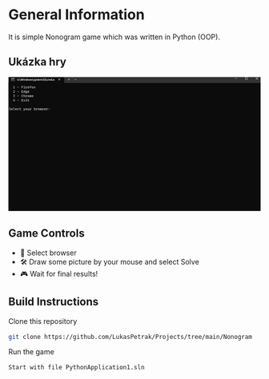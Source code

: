 
# General Information

It is simple Nonogram game which was written in Python (OOP). 

## Ukázka hry

![Ukázka hry](https://github.com/LukasPetrak/Projects/blob/main/Nonogram/nono/gif.gif)

## Game Controls

- 🚀 Select browser
- 🛠️ Draw some picture by your mouse and select Solve 
- 🎮 Wait for final results! 

## Build Instructions

Clone this repository
   ```bash
   git clone https://github.com/LukasPetrak/Projects/tree/main/Nonogram
   ```
Run the game
   ```bash
   Start with file PythonApplication1.sln

